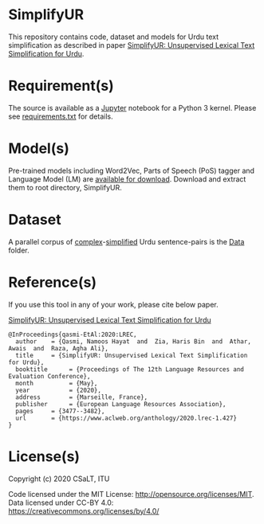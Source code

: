 # SimplifyUR

This repository contains code, dataset and models for Urdu text simplification as described in paper [SimplifyUR: Unsupervised Lexical Text Simplification for Urdu](http://www.lrec-conf.org/proceedings/lrec2020/pdf/2020.lrec-1.427.pdf).

# Requirement(s)

The source is available as a [Jupyter](https://jupyterlab.readthedocs.io/en/stable/getting_started/installation.html) notebook for a Python 3 kernel. Please see [requirements.txt](requirements.txt) for details.

# Model(s)

Pre-trained models including Word2Vec, Parts of Speech (PoS) tagger and Language Model (LM) are [available for download](https://drive.google.com/file/d/1RVW7C-d6hOqIPOiYVHWqiicaYaFloLeo/view). Download and extract them to root directory, SimplifyUR.

# Dataset

A parallel corpus of [complex](Data/Complex.txt)-[simplified](Data/Simplified.txt) Urdu sentence-pairs is the [Data](Data) folder.


# Reference(s)

If you use this tool in any of your work, please cite below paper.

[SimplifyUR: Unsupervised Lexical Text Simplification for Urdu](http://www.lrec-conf.org/proceedings/lrec2020/pdf/2020.lrec-1.427.pdf)

```
@InProceedings{qasmi-EtAl:2020:LREC,
  author    = {Qasmi, Namoos Hayat  and  Zia, Haris Bin  and  Athar, Awais  and  Raza, Agha Ali},
  title     = {SimplifyUR: Unsupervised Lexical Text Simplification for Urdu},
  booktitle      = {Proceedings of The 12th Language Resources and Evaluation Conference},
  month          = {May},
  year           = {2020},
  address        = {Marseille, France},
  publisher      = {European Language Resources Association},
  pages     = {3477--3482},
  url       = {https://www.aclweb.org/anthology/2020.lrec-1.427}
}
```

# License(s)

Copyright (c) 2020 CSaLT, ITU

Code licensed under the MIT License: http://opensource.org/licenses/MIT.
Data licensed under CC-BY 4.0: https://creativecommons.org/licenses/by/4.0/
